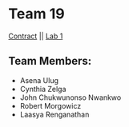 # Team 19

[Contract](Contract/contract.md) 
|| 
[Lab 1](Lab1/lab1.md)

## Team Members:
* Asena Ulug 
* Cynthia Zelga
* John Chukwunonso Nwankwo
* Robert Morgowicz 
* Laasya Renganathan




